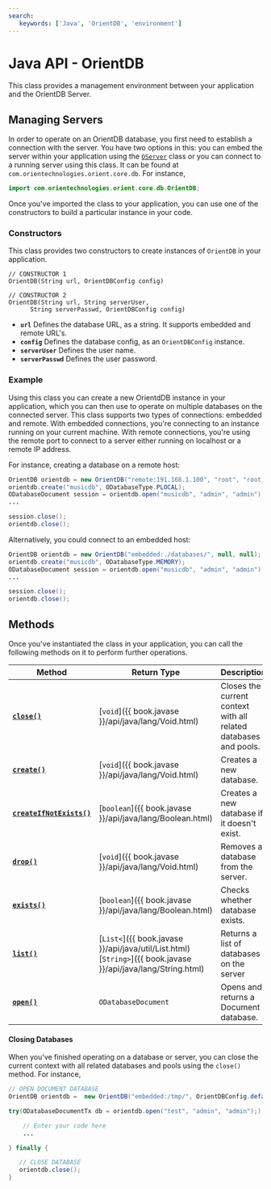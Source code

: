 ```yaml
---
search:
   keywords: ['Java', 'OrientDB', 'environment']
---
```


# Java API - OrientDB

This class provides a management environment between your application and the OrientDB Server.


## Managing Servers 

In order to operate on an OrientDB database, you first need to establish a connection with the server.  You have two options in this: you can embed the server within your application using the [`OServer`](java/Java-Ref-OServer.md) class or you can connect to a running server using this class.  It can be found at `com.orientechnologies.orient.core.db`.  For instance,

```java
import com.orientechnologies.orient.core.db.OrientDB;
```

Once you've imported the class to your application, you can use one of the constructors to build a particular instance in your code.

### Constructors

This class provides two constructors to create instances of `OrientDB` in your application.

```
// CONSTRUCTOR 1
OrientDB(String url, OrientDBConfig config)

// CONSTRUCTOR 2
OrientDB(String url, String serverUser, 
      String serverPasswd, OrientDBConfig config)
```

- **`url`** Defines the database URL, as a string.  It supports embedded and remote URL's.
- **`config`** Defines the database config, as an `OrientDBConfig` instance.
- **`serverUser`** Defines the user name.
- **`serverPasswd`** Defines the user password.

### Example

Using this class you can create a new OrientdDB instance in your application, which you can then use to operate on multiple databases on the connected server.  This class supports two types of connections: embedded and remote.  With embedded connections, you're connecting to an instance running on your current machine.  With remote connections, you're using the remote port to connect to a server either running on localhost or a remote IP address.

For instance, creating a database on a remote host:

```java
OrientDB orientdb = new OrientDB("remote:191.168.1.100", "root", "root_passwd");
orientdb.create("musicdb", ODatabaseType.PLOCAL);
ODatabaseDocument session = orientdb.open("musicdb", "admin", "admin");
...

session.close();
orientdb.close();
```

Alternatively, you could connect to an embedded host:

```java
OrientDB orientdb = new OrientDB("embedded:./databases/", null, null);
orientdb.create("musicdb", ODatabaseType.MEMORY);
ODatabaseDocument session = orientdb.open("musicdb", "admin", "admin");
...

session.close();
orientdb.close();
```


## Methods

Once you've instantiated the class in your application, you can call the following methods on it to perform further operations.

| Method | Return Type | Description |
|---|---|---|
| [**`close()`**](#closing-databases) | [`void`]({{ book.javase }}/api/java/lang/Void.html) | Closes the current context with all related databases and pools. |
| [**`create()`**](java/Java-Ref-OrientDB-create.md) | [`void`]({{ book.javase }}/api/java/lang/Void.html) |  Creates a new database. |
| [**`createIfNotExists()`**](Java-Ref-OrientDB-createIfNotExists.md) | [`boolean`]({{ book.javase }}/api/java/lang/Boolean.html) | Creates a new database if it doesn't exist. |
| [**`drop()`**](Java-Ref-OrientDB-drop.md) | [`void`]({{ book.javase }}/api/java/lang/Void.html) | Removes a database from the server. |
| [**`exists()`**](Java-Ref-OrientDB-exists.md) | [`boolean`]({{ book.javase }}/api/java/lang/Boolean.html) | Checks whether database exists. |
| [**`list()`**](Java-Ref-OrientDB-list.md) | [`List<`]({{ book.javase }}/api/java/util/List.html) [`String>`]({{ book.javase }}/api/java/lang/String.html) | Returns a list of databases on the server |
| [**`open()`**](Java-Ref-OrientDB-open.md) | `ODatabaseDocument` | Opens and returns a Document database. |

#### Closing Databases

When you've finished operating on a database or server, you can close the current context with all related databases and pools using the `close()` method.  For instance,

```java
// OPEN DOCUMENT DATABASE
OrientDB orientdb =  new OrientDB("embedded:/tmp/", OrientDBConfig.defaultConfig());

try(ODatabaseDocumentTx db = orientdb.open("test", "admin", "admin");) {

	// Enter your code here
	...

} finally { 

   // CLOSE DATABASE
   orientdb.close();
}
```
